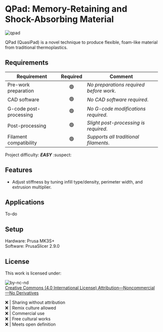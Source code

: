 # QPad: Memory-Retaining and Shock-Absorbing Material

![qpad](https://github.com/user-attachments/assets/e4f88aed-153f-4dd2-89a6-c84c5de44826)

QPad (QuasiPad) is a novel technique to produce flexible, foam-like material from traditional thermoplastics.

## Requirements
| **Requirement** | **Required** | **Comment** |
| --- | :---: | --- |
| Pre-work preparation | :green_circle: | *No preparations required before work*. |
| CAD software | :green_circle: | *No CAD software required*. |
| G-code post-processing | :green_circle: | *No G-code modifications required*. |
| Post-processing | :green_circle: | *Slight post-processing is required*. |
| Filament compatibility | :green_circle: | *Supports all traditional filaments*. |

Project difficulty: ***EASY*** :suspect:

## Features
* Adjust stiffness by tuning infill type/density, perimeter width, and extrusion multiplier.

## Applications
To-do

## Setup
Hardware: Prusa MK3S+\
Software: PrusaSlicer 2.9.0

## License
This work is licensed under:

![by-nc-nd](https://github.com/user-attachments/assets/d1ca6af3-62a9-464c-b333-8fee5f0ab3f4)\
[Creative Commons (4.0 International License) Attribution—Noncommercial—No Derivatives](http://creativecommons.org/licenses/by-nc-nd/4.0/)

:x: | Sharing without attribution\
:x: | Remix culture allowed\
:x: | Commercial use\
:x: | Free cultural works\
:x: | Meets open definition
